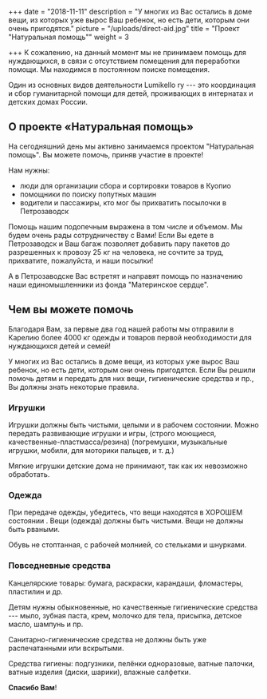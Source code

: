 +++
date = "2018-11-11"
description = "У многих из Вас остались в доме вещи, из которых уже вырос Ваш ребенок, но есть дети, которым они очень пригодятся."
picture = "/uploads/direct-aid.jpg"
title = "Проект \"Натуральная помощь\""
weight = 3

+++
К сожалению, на данный момент мы не принимаем помощь для нуждающихся, в связи с отсутствием помещения для переработки помощи. Мы находимся в постоянном поиске помещения.

Один из основных видов деятельности  Lumikello ry --- это координация и сбор гуманитарной помощи для детей, проживающих в интернатах и детских домах России.

## О проекте «Натуральная помощь»

На сегодняшний день мы активно занимаемся проектом "Натуральная помощь". Вы можете помочь, приняв участие в проекте!

Нам нужны:

* люди для организации сбора и сортировки товаров в Куопио
* помощники по поиску попутных машин
* водители и пассажиры, кто мог бы прихватить посылочки в Петрозаводск

Помощь нашим подопечным выражена в том числе и объемом. Мы будем очень рады сотрудничеству с Вами! Если Вы едете в Петрозаводск и Ваш багаж позволяет добавить пару пакетов до разрешенных к провозу 25 кг на человека, не сочтите за труд, прихватите, пожалуйста, и наши посылки!

А в Петрозаводске Вас встретят и направят помощь по назначению наши единомышленники из фонда "Материнское сердце".

## Чем вы можете помочь

Благодаря Вам, за первые два год нашей работы мы отправили в Карелию более 4000 кг одежды и товаров первой необходимости для нуждающихся детей и семей!

У многих из Вас остались в доме вещи, из которых уже вырос Ваш ребенок, но есть дети, которым они очень пригодятся. Если Вы решили помочь детям и передать для них вещи, гигиенические средства и пр., Вы должны знать некоторые правила.

### Игрушки

Игрушки должны быть чистыми, целыми и в рабочем состоянии. Можно передать развивающие игрушки и игры, (строго моющиеся, качественные-пластмасса/резина) (погремушки, музыкальные игрушки, мобили, для моторики пальцев, и т. д.)

Мягкие игрушки детские дома не принимают, так как их невозможно обработать.

### Одежда

При передаче одежды, убедитесь, что вещи находятся в ХОРОШЕМ состоянии . Вещи (одежда) должны быть чистыми. Вещи не должны быть рваными.

Обувь не стоптанная, с рабочей молнией, со стельками и шнурками.

### Повседневные средства

Канцелярские товары: бумага, раскраски, карандаши, фломастеры, пластилин и др.

Детям нужны обыкновенные, но качественные гигиенические средства --- мыло, зубная паста, крем, молочко для тела, присыпка, детское масло, шампунь и пр.

Санитарно-гигиенические средства не должны быть уже распечатанными или вскрытыми.

Средства гигиены: подгузники, пелёнки одноразовые, ватные палочки, ватные изделия (диски, шарики), влажные салфетки.

**Спасибо Вам**!